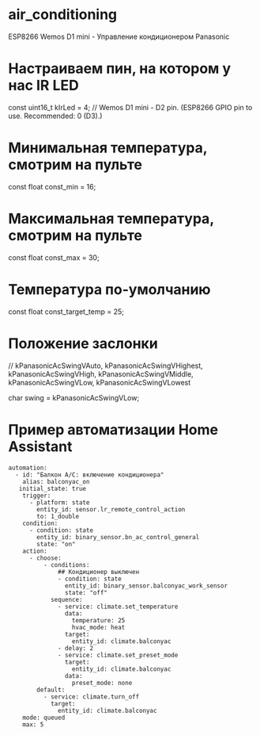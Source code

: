 # air_conditioning
ESP8266 Wemos D1 mini - Управление кондиционером Panasonic

# Настраиваем пин, на котором у нас IR LED
const uint16_t kIrLed = 4;  // Wemos D1 mini - D2 pin. (ESP8266 GPIO pin to use. Recommended: 0 (D3).)

# Минимальная температура, смотрим на пульте
const float const_min = 16;
# Максимальная температура, смотрим на пульте
const float const_max = 30;
# Температура по-умолчанию
const float const_target_temp = 25;

# Положение заслонки
// kPanasonicAcSwingVAuto, kPanasonicAcSwingVHighest, kPanasonicAcSwingVHigh, kPanasonicAcSwingVMiddle, kPanasonicAcSwingVLow, kPanasonicAcSwingVLowest

char swing = kPanasonicAcSwingVLow;

# Пример автоматизации Home Assistant
```
automation:
  - id: "Балкон A/C: включение кондиционера"
    alias: balconyac_on
   initial_state: true
    trigger:
      - platform: state
        entity_id: sensor.lr_remote_control_action
        to: 1_double
    condition:
      - condition: state
        entity_id: binary_sensor.bn_ac_control_general
        state: "on"
    action:
      - choose:
          - conditions:
              ## Кондиционер выключен
              - condition: state
                entity_id: binary_sensor.balconyac_work_sensor
                state: "off"
            sequence:
              - service: climate.set_temperature
                data:
                  temperature: 25
                  hvac_mode: heat
                target:
                  entity_id: climate.balconyac
              - delay: 2
              - service: climate.set_preset_mode
                target:
                  entity_id: climate.balconyac
                data:
                  preset_mode: none
        default:
          - service: climate.turn_off
            target:
              entity_id: climate.balconyac
    mode: queued
    max: 5
```
